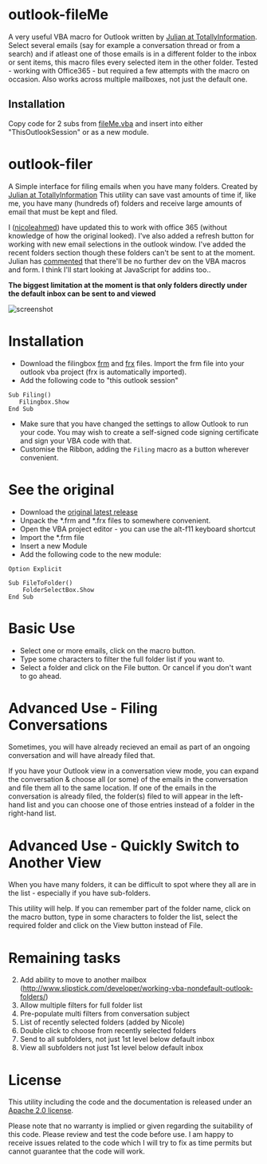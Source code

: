 # outlook-fileMe
A very useful VBA macro for Outlook written by [Julian at TotallyInformation](https://github.com/TotallyInformation/).
Select several emails (say for example a conversation thread or from a search) and if atleast one of those emails is in a different folder to the inbox or sent items, this macro files every selected item in the other folder.
Tested - working with Office365 - but required a few attempts with the macro on occasion. Also works across multiple mailboxes, not just the default one.
## Installation
Copy code for 2 subs from [fileMe.vba](https://github.com/nicoleahmed/outlook-filer/blob/master/fileMe.vba) and insert into either "ThisOutlookSession" or as a new module. 



# outlook-filer
A Simple interface for filing emails when you have many folders. Created by [Julian at TotallyInformation](https://github.com/TotallyInformation/)
This utility can save vast amounts of time if, like me, you have many (hundreds of) folders and receive large amounts of email that must be kept and filed.

I ([nicoleahmed](https://github.com/nicoleahmed/)) have updated this to work with office 365 (without knowledge of how the original looked).
I've also added a refresh button for working with new email selections in the outlook window. I've added the recent folders section though these folders can't be sent to at the moment.
Julian has [commented](https://github.com/TotallyInformation/outlook-filer/issues/3#issuecomment-1637108600) that there'll be no further dev on the VBA macros and form. I think I'll start looking at JavaScript for addins too..

**The biggest limitation at the moment is that only folders directly under the default inbox can be sent to and viewed**

![screenshot](https://github.com/nicoleahmed/outlook-filer/blob/master/outlookfilernicoleedit.PNG?raw=true)
# Installation
 - Download the filingbox [frm](https://github.com/nicoleahmed/outlook-filer/blob/master/Filingbox.frm) and [frx](https://github.com/nicoleahmed/outlook-filer/blob/master/Filingbox.frx) files. Import the frm file into your outlook vba project (frx is automatically imported).
 - Add the following code to "this outlook session"
```VBA
Sub Filing()
   Filingbox.Show
End Sub
```

 - Make sure that you have changed the settings to allow Outlook to run your code. 
   You may wish to create a self-signed code signing certificate and sign your VBA code with that.
 - Customise the Ribbon, adding the ```Filing``` macro as a button wherever convenient.

# See the original
 - Download the [original latest release](https://github.com/TotallyInformation/outlook-filer/releases/latest)
 - Unpack the *.frm and *.frx files to somewhere convenient.
 - Open the VBA project editor - you can use the alt-f11 keyboard shortcut
 - Import the *.frm file
 - Insert a new Module
 - Add the following code to the new module:

```VB
Option Explicit

Sub FileToFolder()
    FolderSelectBox.Show
End Sub
```

# Basic Use
 - Select one or more emails, click on the macro button.
 - Type some characters to filter the full folder list if you want to.
 - Select a folder and click on the File button. Or cancel if you don't want to go ahead.

# Advanced Use - Filing Conversations
Sometimes, you will have already recieved an email as part of an ongoing conversation and will have already filed that.

If you have your Outlook view in a conversation view mode, you can expand the conversation & choose all (or some) of the emails in the conversation and file them all to the same location. If one of the emails in the conversation is already filed, the folder(s) filed to will appear in the left-hand list and you can choose one of those entries instead of a folder in the right-hand list.

# Advanced Use - Quickly Switch to Another View
When you have many folders, it can be difficult to spot where they all are in the list - especially if you have sub-folders.

This utility will help. If you can remember part of the folder name, click on the macro button, type in some characters to folder the list, select the required folder and click on the View button instead of File.


# Remaining tasks
   2) Add ability to move to another mailbox (http://www.slipstick.com/developer/working-vba-nondefault-outlook-folders/)
   3) Allow multiple filters for full folder list
   4) Pre-populate multi filters from conversation subject
   5) List of recently selected folders (added by Nicole)
   6) Double click to choose from recently selected folders
   7) Send to all subfolders, not just 1st level below default inbox
   8) View all subfolders not just 1st level below default inbox

# License
This utility including the code and the documentation is released under an [Apache 2.0 license](https://github.com/TotallyInformation/outlook-filer/blob/master/LICENSE).

Please note that no warranty is implied or given regarding the suitability of this code. Please review and test the code before use. I am happy to receive issues related to the code which I will try to fix as time permits but cannot guarantee that the code will work.
